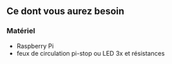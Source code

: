 ## Ce dont vous aurez besoin

### Matériel

- Raspberry Pi
- feux de circulation pi-stop ou LED 3x et résistances